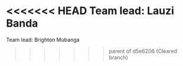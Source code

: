 <<<<<<< HEAD
Team lead: Lauzi Banda
=======
Team lead: Brighton Mubanga
>>>>>>> parent of d5e6206 (Cleared branch)
